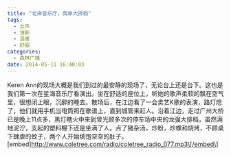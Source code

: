 ```yaml
---
title: "北岸音乐厅，南岸大排档"
tags:
  - 女声
  - 清新
  - 温暖
  - 舒服
categories:
  - 森林广播
date: 2014-05-11 16:40:03
---
```


Keren Ann的现场大概是我们到过的最安静的现场了，无论台上还是台下。这也是我们第一次在星海音乐厅看演出。坐在舒适的座位上，听她的歌声柔软的飘在空气里，很想闭上眼，沉醉的睡去。散场后，在江边看了一会卖艺K歌的表演，路灯熄了，他们就用手机当电筒照在歌谱上，直到城管来赶人。沿着江边，走过广州大桥已是晚上11点多，黑灯瞎火中来到曾光顾多次的停车场中央的龙强大排档，虽然满地泥泞，支起的塑料棚下还是坐满了人。点了猪杂汤，炒粉，炒螺和烧烤，不顾桌下肆虐的蚊子，两个人开始填饱空空的肚子。   \[embed\]http://www.coletree.com/radio/coletree_radio_077.mp3\[/embed\]